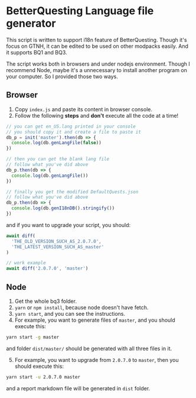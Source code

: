 # BetterQuesting Language file generator

This script is written to support i18n feature of BetterQuesting. Though it's focus on GTNH, it can be edited to be used on other modpacks easily. And it supports BQ1 and BQ3.

The script works both in browsers and under nodejs environment. Though I recommend Node, maybe it's a unnecessary to install another program on your computer. So I provided those two ways.

## Browser

1. Copy `index.js` and paste its content in browser console.
2. Follow the following **steps** and **don't** execute all the code at a time!

```js
// you can get en_US.lang printed in your console
// you should copy it and create a file to paste it
db_p = init('master').then(db => {
  console.log(db.genLangFile(false))
})

// then you can get the blank lang file
// follow what you've did above
db_p.then(db => {
  console.log(db.genLangFile())
})

// finally you get the modified DefaultQuests.json
// follow what you've did above
db_p.then(db => {
  console.log(db.genI18nDB().stringify())
})
```

and if you want to upgrade your script, you should:

```js
await diff(
  'THE_OLD_VERSION_SUCH_AS_2.0.7.0',
  'THE_LATEST_VERSION_SUCH_AS_master'
)

// work example
await diff('2.0.7.0', 'master')
```

## Node

1. Get the whole bq3 folder.
2. `yarn` or `npm install`, because node doesn't have fetch.
3. `yarn start`, and you can see the instructions.
4. For example, you want to generate files of `master`, and you should execute this:

```bash
yarn start -g master
```

and folder `dist/master/` should be generated with all three files in it.

5. For example, you want to upgrade from `2.0.7.0` to `master`, then you should execute this:

```bash
yarn start -u 2.0.7.0 master
```

and a report markdown file will be generated in `dist` folder.
